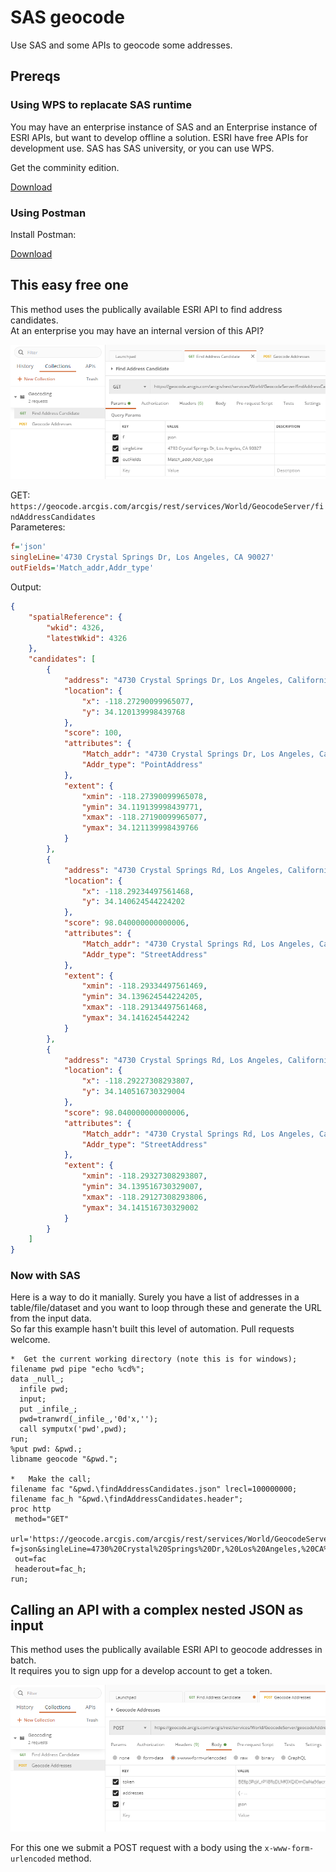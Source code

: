 # SAS geocode

Use SAS and some APIs to geocode some addresses.

## Prereqs

### Using WPS to replacate SAS runtime

You may have an enterprise instance of SAS and an Enterprise instance of ESRI APIs, but want to develop offline a solution.  ESRI have free APIs for development use.  SAS has SAS university, or you can use WPS.  

Get the comminity edition.  

[Download](https://www.worldprogramming.com/try-or-buy/editions/)

### Using Postman

Install Postman:

[Download](https://www.postman.com/downloads/)

## This easy free one

This method uses the publically available ESRI API to find address candidates.  
At an enterprise you may have an internal version of this API?  

![Find Address Candidates](media/postman-findAddressCandidates.png)

GET: `https://geocode.arcgis.com/arcgis/rest/services/World/GeocodeServer/findAddressCandidates`  
Parameteres: 
```ini
f='json'
singleLine='4730 Crystal Springs Dr, Los Angeles, CA 90027'
outFields='Match_addr,Addr_type'
```

Output: 
```json
{
    "spatialReference": {
        "wkid": 4326,
        "latestWkid": 4326
    },
    "candidates": [
        {
            "address": "4730 Crystal Springs Dr, Los Angeles, California, 90027",
            "location": {
                "x": -118.27290099965077,
                "y": 34.120139998439768
            },
            "score": 100,
            "attributes": {
                "Match_addr": "4730 Crystal Springs Dr, Los Angeles, California, 90027",
                "Addr_type": "PointAddress"
            },
            "extent": {
                "xmin": -118.27390099965078,
                "ymin": 34.119139998439771,
                "xmax": -118.27190099965077,
                "ymax": 34.121139998439766
            }
        },
        {
            "address": "4730 Crystal Springs Rd, Los Angeles, California, 90027",
            "location": {
                "x": -118.29234497561468,
                "y": 34.140624544224202
            },
            "score": 98.040000000000006,
            "attributes": {
                "Match_addr": "4730 Crystal Springs Rd, Los Angeles, California, 90027",
                "Addr_type": "StreetAddress"
            },
            "extent": {
                "xmin": -118.29334497561469,
                "ymin": 34.139624544224205,
                "xmax": -118.29134497561468,
                "ymax": 34.1416245442242
            }
        },
        {
            "address": "4730 Crystal Springs Rd, Los Angeles, California, 90027",
            "location": {
                "x": -118.29227308293807,
                "y": 34.140516730329004
            },
            "score": 98.040000000000006,
            "attributes": {
                "Match_addr": "4730 Crystal Springs Rd, Los Angeles, California, 90027",
                "Addr_type": "StreetAddress"
            },
            "extent": {
                "xmin": -118.29327308293807,
                "ymin": 34.139516730329007,
                "xmax": -118.29127308293806,
                "ymax": 34.141516730329002
            }
        }
    ]
}
```

### Now with SAS

Here is a way to do it manially. Surely you have a list of addresses in a table/file/dataset and you want to loop through these and generate the URL from the input data.  
So far this example hasn't built this level of automation.  Pull requests welcome.  

```sas
*  Get the current working directory (note this is for windows);
filename pwd pipe "echo %cd%";
data _null_;
  infile pwd;
  input;
  put _infile_;
  pwd=tranwrd(_infile_,'0d'x,'');
  call symputx('pwd',pwd);
run;
%put pwd: &pwd.;
libname geocode "&pwd.";

*	Make the call;
filename fac "&pwd.\findAddressCandidates.json" lrecl=100000000;
filename fac_h "&pwd.\findAddressCandidates.header";
proc http 
 method="GET"
 url='https://geocode.arcgis.com/arcgis/rest/services/World/GeocodeServer/findAddressCandidates?f=json&singleLine=4730%20Crystal%20Springs%20Dr,%20Los%20Angeles,%20CA%2090027&outFields=Match_addr,Addr_type'
 out=fac
 headerout=fac_h;
run;
```

## Calling an API with a complex nested JSON as input

This method uses the publically available ESRI API to geocode addresses in batch.  
It requires you to sign upp for a develop account to get a token.  

![Geocode Address](media/postman-geocodeAddresses.png)

For this one we submit a POST request with a body using the `x-www-form-urlencoded` method.  

